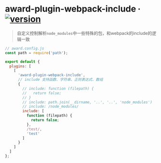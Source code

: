 # award-plugin-webpack-include ∙ [![version](https://img.shields.io/npm/v/award-plugin-webpack-include.svg)](https://www.npmjs.com/package/award-plugin-webpack-include)

> 自定义控制解析`node_modules`中一些特殊的包，和webpack的include的逻辑一致

```js
// award.config.js
const path = require('path');

export default {
  plugins: [
    [
      'award-plugin-webpack-include',
      // include 支持函数、字符串、正则表达式、数组
      {
        // include: function (filepath) {
        //   return false;
        // }
        // include: path.join(__dirname, '..', '..', 'node_modules')
        // include: /node_modules/
        include: [
          function (filepath) {
            return false;
          },
          /test/,
          'test'
        ]
      }
    ]
  ]
};
```